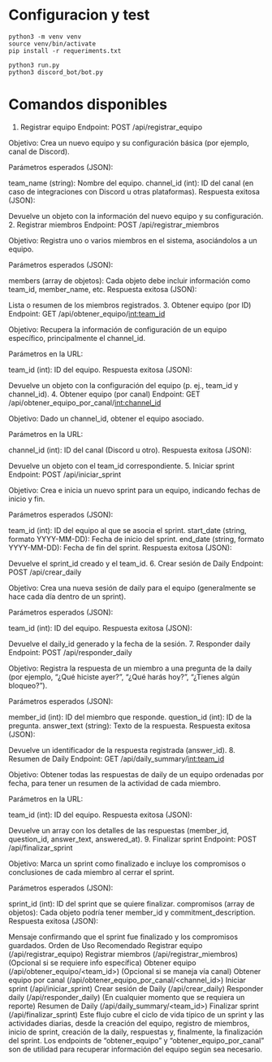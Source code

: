 # Configuracion y test

```
python3 -m venv venv
source venv/bin/activate
pip install -r requeriments.txt

python3 run.py
python3 discord_bot/bot.py
```

# Comandos disponibles

1. Registrar equipo
Endpoint: POST /api/registrar_equipo

Objetivo:
Crea un nuevo equipo y su configuración básica (por ejemplo, canal de Discord).

Parámetros esperados (JSON):

team_name (string): Nombre del equipo.
channel_id (int): ID del canal (en caso de integraciones con Discord u otras plataformas).
Respuesta exitosa (JSON):

Devuelve un objeto con la información del nuevo equipo y su configuración.
2. Registrar miembros
Endpoint: POST /api/registrar_miembros

Objetivo:
Registra uno o varios miembros en el sistema, asociándolos a un equipo.

Parámetros esperados (JSON):

members (array de objetos): Cada objeto debe incluir información como team_id, member_name, etc.
Respuesta exitosa (JSON):

Lista o resumen de los miembros registrados.
3. Obtener equipo (por ID)
Endpoint: GET /api/obtener_equipo/<int:team_id>

Objetivo:
Recupera la información de configuración de un equipo específico, principalmente el channel_id.

Parámetros en la URL:

team_id (int): ID del equipo.
Respuesta exitosa (JSON):

Devuelve un objeto con la configuración del equipo (p. ej., team_id y channel_id).
4. Obtener equipo (por canal)
Endpoint: GET /api/obtener_equipo_por_canal/<int:channel_id>

Objetivo:
Dado un channel_id, obtener el equipo asociado.

Parámetros en la URL:

channel_id (int): ID del canal (Discord u otro).
Respuesta exitosa (JSON):

Devuelve un objeto con el team_id correspondiente.
5. Iniciar sprint
Endpoint: POST /api/iniciar_sprint

Objetivo:
Crea e inicia un nuevo sprint para un equipo, indicando fechas de inicio y fin.

Parámetros esperados (JSON):

team_id (int): ID del equipo al que se asocia el sprint.
start_date (string, formato YYYY-MM-DD): Fecha de inicio del sprint.
end_date (string, formato YYYY-MM-DD): Fecha de fin del sprint.
Respuesta exitosa (JSON):

Devuelve el sprint_id creado y el team_id.
6. Crear sesión de Daily
Endpoint: POST /api/crear_daily

Objetivo:
Crea una nueva sesión de daily para el equipo (generalmente se hace cada día dentro de un sprint).

Parámetros esperados (JSON):

team_id (int): ID del equipo.
Respuesta exitosa (JSON):

Devuelve el daily_id generado y la fecha de la sesión.
7. Responder daily
Endpoint: POST /api/responder_daily

Objetivo:
Registra la respuesta de un miembro a una pregunta de la daily (por ejemplo, “¿Qué hiciste ayer?”, “¿Qué harás hoy?”, “¿Tienes algún bloqueo?”).

Parámetros esperados (JSON):

member_id (int): ID del miembro que responde.
question_id (int): ID de la pregunta.
answer_text (string): Texto de la respuesta.
Respuesta exitosa (JSON):

Devuelve un identificador de la respuesta registrada (answer_id).
8. Resumen de Daily
Endpoint: GET /api/daily_summary/<int:team_id>

Objetivo:
Obtener todas las respuestas de daily de un equipo ordenadas por fecha, para tener un resumen de la actividad de cada miembro.

Parámetros en la URL:

team_id (int): ID del equipo.
Respuesta exitosa (JSON):

Devuelve un array con los detalles de las respuestas (member_id, question_id, answer_text, answered_at).
9. Finalizar sprint
Endpoint: POST /api/finalizar_sprint

Objetivo:
Marca un sprint como finalizado e incluye los compromisos o conclusiones de cada miembro al cerrar el sprint.

Parámetros esperados (JSON):

sprint_id (int): ID del sprint que se quiere finalizar.
compromisos (array de objetos): Cada objeto podría tener member_id y commitment_description.
Respuesta exitosa (JSON):

Mensaje confirmando que el sprint fue finalizado y los compromisos guardados.
Orden de Uso Recomendado
Registrar equipo (/api/registrar_equipo)
Registrar miembros (/api/registrar_miembros)
(Opcional si se requiere info específica) Obtener equipo (/api/obtener_equipo/<team_id>)
(Opcional si se maneja vía canal) Obtener equipo por canal (/api/obtener_equipo_por_canal/<channel_id>)
Iniciar sprint (/api/iniciar_sprint)
Crear sesión de Daily (/api/crear_daily)
Responder daily (/api/responder_daily)
(En cualquier momento que se requiera un reporte) Resumen de Daily (/api/daily_summary/<team_id>)
Finalizar sprint (/api/finalizar_sprint)
Este flujo cubre el ciclo de vida típico de un sprint y las actividades diarias, desde la creación del equipo, registro de miembros, inicio de sprint, creación de la daily, respuestas y, finalmente, la finalización del sprint. Los endpoints de “obtener_equipo” y “obtener_equipo_por_canal” son de utilidad para recuperar información del equipo según sea necesario.